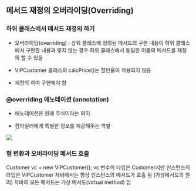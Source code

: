 ## 메서드 재정의 오버라이딩(Overriding)

### 하위 클래스에서 메서드 재정의 하기

- 오버라이딩(overriding) : 상위 클래스에 정의된 메서드의 구현 내용이 하위 클래스에서 구현할 내용과 맞지 않는 경우
  하위 클래스에서 동일한 이름의 메서드를 재정의 할 수 있음

- VIPCustomer 클래스의 calcPrice()는 할인율이 적용되지 않음

- 재정의 하여 구현해야 함

### @overriding 애노테이션 (annotation)

- 애노테이션은 원래 주석이라는 의미

- 컴파일러에게 특별한 정보를 제공해주는 역할

<img src="https://user-images.githubusercontent.com/121005861/230776347-7f52b7a7-1d60-46e4-94ef-3e544a5efed0.png" />

### 형 변환과 오버라이딩 메서드 호출

Customer vc = new VIPCustomer();
vc 변수의 타입은 Customer지만 인스턴스의 타입은 VIPCustomer
자바에서는 항상 인스턴스의 메서드가 호출 됨 (가상메서드의 원리)
자바의 모든 메서드는 가상 메서드(virtual method) 임
